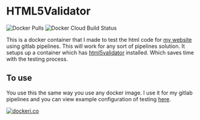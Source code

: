 # HTML5Validator

![Docker Pulls](https://img.shields.io/docker/pulls/jwhite1st/html5validator) ![Docker Cloud Build Status](https://img.shields.io/docker/cloud/build/jwhite1st/html5validator)

This is a docker container that I made to test the html code for [my website](https://www.jwhite.network) using gitlab pipelines. This will work for any sort of pipelines solution. It setups up a container which has [html5validator](https://github.com/svenkreiss/html5validator) installed. Which saves time with the testing process.

## To use

You use this the same way you use any docker image. I use it for my gitlab pipelines and you can view example configuration of testing [here](https://github.com/jwhite1st/portfolio-website/blob/master/.gitlab-ci.yml).

[![dockeri.co](https://dockeri.co/image/jwhite1st/html5validator)](https://hub.docker.com/r/jwhite1st/html5validator)
